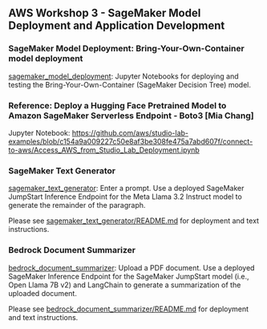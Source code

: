 ## AWS Workshop 3 - SageMaker Model Deployment and Application Development

### SageMaker Model Deployment: Bring-Your-Own-Container model deployment

[sagemaker_model_deployment](sagemaker_model_deployment): Jupyter Notebooks for deploying and testing the Bring-Your-Own-Container (SageMaker Decision Tree) model.

### Reference: Deploy a Hugging Face Pretrained Model to Amazon SageMaker Serverless Endpoint - Boto3 [Mia Chang]

Jupyter Notebook: https://github.com/aws/studio-lab-examples/blob/c154a9a009227c50e8af3be308fe475a7abd607f/connect-to-aws/Access_AWS_from_Studio_Lab_Deployment.ipynb

### SageMaker Text Generator

[sagemaker_text_generator](sagemaker_text_generator): Enter a prompt. Use a deployed SageMaker JumpStart Inference Endpoint for the Meta Llama 3.2 Instruct model to generate the remainder of the paragraph.

Please see [sagemaker_text_generator/README.md](sagemaker_text_generator/README.md) for deployment and text instructions.

### Bedrock Document Summarizer

[bedrock_document_summarizer](bedrock_document_summarizer): Upload a PDF document. Use a deployed SageMaker Inference Endpoint for the SageMaker JumpStart model (i.e., Open Llama 7B v2) and LangChain to generate a summarization of the uploaded document.

Please see [bedrock_document_summarizer/README.md](bedrock_document_summarizer/README.md) for deployment and text instructions.
